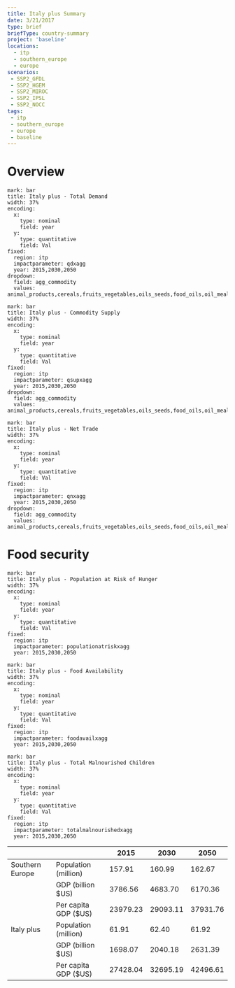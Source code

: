 ```yaml
---
title: Italy plus Summary
date: 3/21/2017
type: brief
briefType: country-summary
project: 'baseline'
locations:
  - itp
  - southern_europe
  - europe
scenarios:
 - SSP2_GFDL
 - SSP2_HGEM
 - SSP2_MIROC
 - SSP2_IPSL
 - SSP2_NOCC
tags:
 - itp
 - southern_europe
 - europe
 - baseline
---
```

# Overview 

```chart
mark: bar
title: Italy plus - Total Demand
width: 37%
encoding:
  x:
    type: nominal
    field: year
  y:
    type: quantitative
    field: Val
fixed:
  region: itp
  impactparameter: qdxagg
  year: 2015,2030,2050
dropdown:
  field: agg_commodity
  values: animal_products,cereals,fruits_vegetables,oils_seeds,food_oils,oil_meals,other,pulses,roots_tubers,sugar
```

```chart
mark: bar
title: Italy plus - Commodity Supply
width: 37%
encoding:
  x:
    type: nominal
    field: year
  y:
    type: quantitative
    field: Val
fixed:
  region: itp
  impactparameter: qsupxagg
  year: 2015,2030,2050
dropdown:
  field: agg_commodity
  values: animal_products,cereals,fruits_vegetables,oils_seeds,food_oils,oil_meals,other,pulses,roots_tubers,sugar
```

```chart
mark: bar
title: Italy plus - Net Trade
width: 37%
encoding:
  x:
    type: nominal
    field: year
  y:
    type: quantitative
    field: Val
fixed:
  region: itp
  impactparameter: qnxagg
  year: 2015,2030,2050
dropdown:
  field: agg_commodity
  values: animal_products,cereals,fruits_vegetables,oils_seeds,food_oils,oil_meals,other,pulses,roots_tubers,sugar
```

# Food security

```chart
mark: bar
title: Italy plus - Population at Risk of Hunger
width: 37%
encoding:
  x:
    type: nominal
    field: year
  y:
    type: quantitative
    field: Val
fixed:
  region: itp
  impactparameter: populationatriskxagg
  year: 2015,2030,2050
```

```chart
mark: bar
title: Italy plus - Food Availability
width: 37%
encoding:
  x:
    type: nominal
    field: year
  y:
    type: quantitative
    field: Val
fixed:
  region: itp
  impactparameter: foodavailxagg
  year: 2015,2030,2050
```

```chart
mark: bar
title: Italy plus - Total Malnourished Children
width: 37%
encoding:
  x:
    type: nominal
    field: year
  y:
    type: quantitative
    field: Val
fixed:
  region: itp
  impactparameter: totalmalnourishedxagg
  year: 2015,2030,2050
```

|   |   | 2015 | 2030 | 2050 |
|---|---|---|---|---|
| Southern Europe | Population (million) | 157.91 | 160.99 | 162.67 |
|  | GDP (billion $US) | 3786.56 | 4683.70 | 6170.36 |
|  | Per capita GDP ($US) | 23979.23 | 29093.11 | 37931.76 |
| Italy plus | Population (million) | 61.91 | 62.40 | 61.92 |
|  | GDP (billion $US) | 1698.07 | 2040.18 | 2631.39 |
|  | Per capita GDP ($US) | 27428.04| 32695.19| 42496.61|